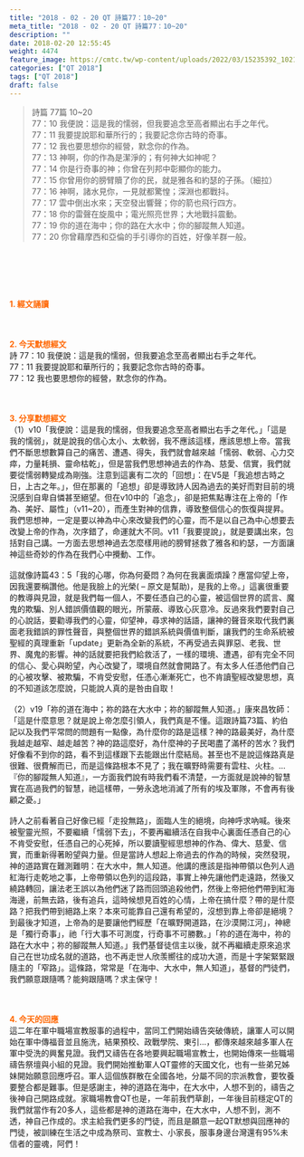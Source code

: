 ```yaml
---
title: "2018 - 02 - 20 QT 詩篇77：10~20"
meta_title: "2018 - 02 - 20 QT 詩篇77：10~20"
description: ""
date: 2018-02-20 12:55:45
weight: 4474
feature_image: https://cmtc.tw/wp-content/uploads/2022/03/15235392_10211799862337740_180693556567566654_o-1.webp
categories: ["QT 2018"]
tags: ["QT 2018"]
draft: false
---
```


<blockquote>詩篇 77篇 10~20<br />
77：10 我便說：這是我的懦弱，但我要追念至高者顯出右手之年代。<br />
77：11 我要提說耶和華所行的；我要記念你古時的奇事。<br />
77：12 我也要思想你的經營，默念你的作為。<br />
77：13 神啊，你的作為是潔淨的；有何神大如神呢？<br />
77：14 你是行奇事的神；你曾在列邦中彰顯你的能力。<br />
77：15 你曾用你的膀臂贖了你的民，就是雅各和約瑟的子孫。（細拉）<br />
77：16 神啊，諸水見你，一見就都驚惶；深淵也都戰抖。<br />
77：17 雲中倒出水來；天空發出響聲；你的箭也飛行四方。<br />
77：18 你的雷聲在旋風中；電光照亮世界；大地戰抖震動。<br />
77：19 你的道在海中；你的路在大水中；你的腳蹤無人知道。<br />
77：20 你曾藉摩西和亞倫的手引導你的百姓，好像羊群一般。</blockquote><br />
&nbsp;<br />
<br />
&nbsp;<br />
<br />
<span style="color: #ff6600;"><strong>1. </strong><strong>經文誦讀</strong></span><br />
<br />
<span style="color: #ff6600;"><strong> </strong></span><br />
<br />
<span style="color: #ff6600;"><strong>2. 今天默想</strong><strong>經文<br />
</strong></span>詩 77：10 我便說：這是我的懦弱，但我要追念至高者顯出右手之年代。<br />
77：11 我要提說耶和華所行的；我要記念你古時的奇事。<br />
77：12 我也要思想你的經營，默念你的作為。<br />
<br />
&nbsp;<br />
<br />
<span style="color: #ff6600;"><strong>3. 分享默想經文<br />
</strong></span>（1）v10「我便說：這是我的懦弱，但我要追念至高者顯出右手之年代。」「這是我的懦弱」，就是說我的信心太小、太軟弱，我不應該這樣，應該思想上帝。當我們不斷思想數算自己的痛苦、遭遇、得失，我們就會越來越「懦弱、軟弱、心力交瘁，力量耗損、靈命枯乾」，但是當我們思想神過去的作為、慈愛、信實，我們就要從懦弱轉變成為剛強。注意到這裏有二次的「回想」：在V5是「我追想古時之日，上古之年。」，但在那裏的「追想」卻是導致詩人因為過去的美好而對目前的境況感到自卑自憐甚至絕望。但在v10中的「追念」，卻是把焦點專注在上帝的「作為、美好、屬性」（v11~20），而產生對神的信靠，導致整個信心的恢復與提昇。我們思想神，一定是要以神為中心來改變我們的心靈，而不是以自己為中心想要去改變上帝的作為，次序錯了，命運就大不同。v11「我要提說」，就是要講出來，包括對自己講。一方面去思想神過去怎麼樣用祂的膀臂拯救了雅各和約瑟，一方面讓神這些奇妙的作為在我們心中攪動、工作。<br />
<br />
這就像詩篇43：5「我的心哪，你為何憂悶？為何在我裏面煩躁？應當仰望上帝，因我還要稱讚他。他是我臉上的光榮( – 原文是幫助)，是我的上帝。」這裏很重要的教導與見證，就是我們每一個人，不要任憑自己的心靈，被這個世界的謊言、魔鬼的欺騙、別人錯誤價值觀的眼光，所蒙蔽、導致心灰意冷。反過來我們要對自己的心說話，要勸導我們的心靈，仰望神，尋求神的話語，讓神的聲音來取代我們裏面老我錯誤的罪性聲音，與整個世界的錯誤系統與價值判斷，讓我們的生命系統被聖經的真理重新「update」更新為全新的系統，不再受過去與罪惡、老我、世界、魔鬼的影響。神的話就要把我們給救活了，一樣的環境、遭遇，卻有完全不同的信心、愛心與盼望，內心改變了，環境自然就會開路了。有太多人任憑他們自己的心被攻擊、被欺騙，不肯受安慰，任憑心漸漸死亡，也不肯讀聖經改變思想，真的不知道該怎麼說，只能說人真的是咎由自取！<br />
<br />
（2）v19「祢的道在海中；祢的路在大水中；祢的腳蹤無人知道。」康來昌牧師：「這是什麼意思？就是說上帝怎麼引領人，我們真是不懂。這跟詩篇73篇、約伯記以及我們平常問的問題有一點像，為什麼你的路是這樣？神的路最美好，為什麼我越走越窄、越走越苦？神的路這麼好，為什麼神的子民喝盡了滿杯的苦水？我們好像看不到你的路，看不到這樣跟下去能跟出什麼結局。甚至也不是說這條路真是很難、很費解而已，而是這條路根本不見了；我在曠野時需要有雲柱、火柱。…『你的腳蹤無人知道』，一方面我們說有時我們看不清楚，一方面就是說神的智慧實在高過我們的智慧，祂這樣帶，一勞永逸地消滅了所有的埃及軍隊，不會再有後顧之憂。」<br />
<br />
詩人之前看著自己好像已經「走投無路」，面臨人生的絕境，向神呼求吶喊。後來被聖靈光照，不要繼續「懦弱下去」，不要再繼續活在自我中心裏面任憑自己的心不肯受安慰，任憑自己的心死掉，所以要讀聖經思想神的作為、偉大、慈愛、信實，而重新得著盼望與力量。但是當詩人想起上帝過去的作為的時候，突然發現，神的道路實在難測難明：在大水中，無人知道。他講的應該是指神帶領以色列人過紅海行走乾地之事，上帝帶領以色列的這段路，事實上神先讓他們走遠路，然後又繞路轉回，讓法老王誤以為他們迷了路而回頭追殺他們，然後上帝把他們帶到紅海海邊，前無去路，後有追兵，這時候想見百姓的心情，上帝在搞什麼？帶的是什麼路？把我們帶到絕路上來？本來可能靠自己還有希望的，沒想到靠上帝卻是絕境？到最後才知道，上帝為的是要讓他們經歷「在曠野開道路，在沙漠開江河」，神總是「獨行奇事」，祂「行大事不可測度，行奇事不可勝數。」「祢的道在海中，祢的路在大水中；祢的腳蹤無人知道。」我們基督徒信主以後，就不再繼續走原來追求自己在世功成名就的道路，也不再走世人欣羡嚮往的成功大道，而是十字架緊緊跟隨主的「窄路」。這條路，常常是「在海中、大水中，無人知道」，基督的門徒們，我們願意跟隨嗎？能夠跟隨嗎？求主保守！<br />
<br />
&nbsp;<br />
<br />
<span style="color: #ff6600;"><strong>4. 今天的回應<br />
</strong></span>這二年在軍中職場宣教服事的過程中，當同工們開始禱告突破傳統，讓軍人可以開始在軍中傳福音並且施洗，結果預校、政戰學院、東引…，都傳來越來越多軍人在軍中受洗的興奮見證。我們又禱告在各地要興起職場宣教士，也開始傳來一些職場禱告祭壇與小組的見證。我們開始推動軍人QT靈修的天國文化，也有一些弟兄姊妹開始願意回應呼召。軍人這個族群散在全國各地，分屬不同的宗派教會，要牧養要整合都是難事。但是感謝主，神的道路在海中，在大水中，人想不到的，禱告之後神自己開路成就。家職場教會QT也是，一年前我們草創，一年後目前穩定QT的我們就當作有20多人，這些都是神的道路在海中，在大水中，人想不到，測不透，神自己作成的。求主給我們更多的門徒，而且是願意一起QT默想與回應神的門徒，被訓練在生活之中成為祭司、宣教士、小家長，服事身邊台灣還有95%未信者的靈魂，阿們！<br />
<br />
&nbsp;
        
